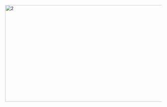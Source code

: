 <img width="820" height="312" alt="2" src="https://github.com/user-attachments/assets/9ad129a9-051e-47cd-bc35-8644ecbee284" />

